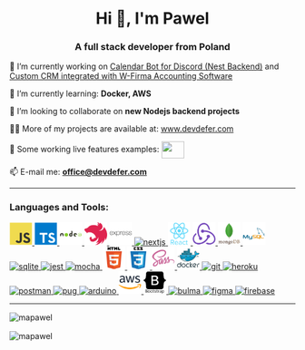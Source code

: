 <h1 align="center">Hi 👋, I'm Pawel</h1>
<h3 align="center">A full stack developer from Poland</h3>

🔭 I’m currently working on [Calendar Bot for Discord (Nest Backend)](https://github.com/mapawel/discord-calendar-bot) and [Custom CRM integrated with W-Firma Accounting Software](https://github.com/mapawel/w-firma-integration)

🌱 I’m currently learning: **Docker, AWS**

👯 I’m looking to collaborate on **new Nodejs backend projects**

👨‍💻 More of my projects are available at: www.devdefer.com

:movie_camera: Some working live features examples: <a href="https://www.youtube.com/@devdeferdevelopment-connec9393" target="blank"><img align="center" src="https://cdn.jsdelivr.net/npm/simple-icons@3.0.1/icons/youtube.svg" alt="" height="30" width="40" /></a>

📫 E-mail me: **office@devdefer.com**

---

<h3 align="left">Languages and Tools:</h3>
  <p align="left"> <a href="https://developer.mozilla.org/en-US/docs/Web/JavaScript" target="_blank" rel="noreferrer" > <img  src="https://raw.githubusercontent.com/devicons/devicon/master/icons/javascript/javascript-original.svg"  alt="javascript"  width="40"  height="40" /> </a> <a href="https://www.typescriptlang.org/" target="_blank" rel="noreferrer"> <img  src="https://raw.githubusercontent.com/devicons/devicon/master/icons/typescript/typescript-original.svg"  alt="typescript"  width="40"  height="40" /> </a> <a href="https://nodejs.org" target="_blank" rel="noreferrer"> <img  src="https://raw.githubusercontent.com/devicons/devicon/master/icons/nodejs/nodejs-original-wordmark.svg"  alt="nodejs"  width="40"  height="40" /> </a> <a href="https://nestjs.com/" target="_blank" rel="noreferrer"> <img  src="https://raw.githubusercontent.com/devicons/devicon/master/icons/nestjs/nestjs-plain.svg"  alt="nestjs"  width="40"  height="40" /> </a> <a href="https://expressjs.com" target="_blank" rel="noreferrer"> <img  src="https://raw.githubusercontent.com/devicons/devicon/master/icons/express/express-original-wordmark.svg"  alt="express"  width="40"  height="40" /> </a> <a href="https://nextjs.org/" target="_blank" rel="noreferrer"> <img  src="https://cdn.worldvectorlogo.com/logos/nextjs-2.svg"  alt="nextjs"  width="40"  height="40" /> </a> <a href="https://reactjs.org/" target="_blank" rel="noreferrer"> <img  src="https://raw.githubusercontent.com/devicons/devicon/master/icons/react/react-original-wordmark.svg"  alt="react"  width="40"  height="40" /> </a> <a href="https://redux.js.org" target="_blank" rel="noreferrer"> <img  src="https://raw.githubusercontent.com/devicons/devicon/master/icons/redux/redux-original.svg"  alt="redux"  width="40"  height="40" /> </a> <a href="https://www.mongodb.com/" target="_blank" rel="noreferrer"> <img  src="https://raw.githubusercontent.com/devicons/devicon/master/icons/mongodb/mongodb-original-wordmark.svg"  alt="mongodb"  width="40"  height="40" /> </a> <a href="https://www.mysql.com/" target="_blank" rel="noreferrer"> <img  src="https://raw.githubusercontent.com/devicons/devicon/master/icons/mysql/mysql-original-wordmark.svg"  alt="mysql"  width="40"  height="40" /> </a> <a href="https://www.sqlite.org/" target="_blank" rel="noreferrer"> <img  src="https://www.vectorlogo.zone/logos/sqlite/sqlite-icon.svg"  alt="sqlite"  width="40"  height="40" /> </a> <a href="https://jestjs.io" target="_blank" rel="noreferrer"> <img  src="https://www.vectorlogo.zone/logos/jestjsio/jestjsio-icon.svg"  alt="jest"  width="40"  height="40" /> </a> <a href="https://mochajs.org" target="_blank" rel="noreferrer"> <img
  src="https://www.vectorlogo.zone/logos/mochajs/mochajs-icon.svg"  alt="mocha"  width="40"  height="40" /> </a> <a href="https://www.w3.org/html/" target="_blank" rel="noreferrer"> <img  src="https://raw.githubusercontent.com/devicons/devicon/master/icons/html5/html5-original-wordmark.svg"  alt="html5"  width="40"  height="40" /> </a> <a href="https://www.w3schools.com/css/" target="_blank" rel="noreferrer"> <img  src="https://raw.githubusercontent.com/devicons/devicon/master/icons/css3/css3-original-wordmark.svg"  alt="css3"  width="40"  height="40" /> </a> <a href="https://sass-lang.com" target="_blank" rel="noreferrer"> <img  src="https://raw.githubusercontent.com/devicons/devicon/master/icons/sass/sass-original.svg"  alt="sass"  width="40"  height="40" /> </a> <a href="https://www.docker.com/" target="_blank" rel="noreferrer"> <img  src="https://raw.githubusercontent.com/devicons/devicon/master/icons/docker/docker-original-wordmark.svg"  alt="docker"  width="40"  height="40" />
 </a> <a href="https://git-scm.com/" target="_blank" rel="noreferrer"> <img  src="https://www.vectorlogo.zone/logos/git-scm/git-scm-icon.svg"  alt="git"  width="40"  height="40" /> </a> <a href="https://heroku.com" target="_blank" rel="noreferrer"> <img  src="https://www.vectorlogo.zone/logos/heroku/heroku-icon.svg"  alt="heroku"  width="40"  height="40" /> </a> <a href="https://postman.com" target="_blank" rel="noreferrer"> <img  src="https://www.vectorlogo.zone/logos/getpostman/getpostman-icon.svg"  alt="postman"  width="40"  height="40" /> </a> <a href="https://pugjs.org" target="_blank" rel="noreferrer"> <img  src="https://cdn.worldvectorlogo.com/logos/pug.svg"  alt="pug"  width="40"  height="40" /> </a> <a href="https://www.arduino.cc/" target="_blank" rel="noreferrer"> <img  src="https://cdn.worldvectorlogo.com/logos/arduino-1.svg"  alt="arduino"  width="40"  height="40" /> </a> <a href="https://aws.amazon.com" target="_blank" rel="noreferrer"> <img  src="https://raw.githubusercontent.com/devicons/devicon/master/icons/amazonwebservices/amazonwebservices-original-wordmark.svg"  alt="aws"  width="40"  height="40" /> </a> <a href="https://getbootstrap.com" target="_blank" rel="noreferrer"> <img  src="https://raw.githubusercontent.com/devicons/devicon/master/icons/bootstrap/bootstrap-plain-wordmark.svg"  alt="bootstrap"  width="40"  height="40" /> </a> <a href="https://bulma.io/" target="_blank" rel="noreferrer"> <img  src="https://raw.githubusercontent.com/gilbarbara/logos/804dc257b59e144eaca5bc6ffd16949752c6f789/logos/bulma.svg"  alt="bulma"  width="40"  height="40" /> </a> <a href="https://www.figma.com/" target="_blank" rel="noreferrer"> <img  src="https://www.vectorlogo.zone/logos/figma/figma-icon.svg"  alt="figma"  width="40"  height="40" /> </a> <a href="https://firebase.google.com/" target="_blank" rel="noreferrer"> <img  src="https://www.vectorlogo.zone/logos/firebase/firebase-icon.svg"  alt="firebase"  width="40"  height="40" /> </a>
 </p>

---

<p><img align="center" src="https://github-readme-stats.vercel.app/api/top-langs?username=mapawel&show_icons=true&theme=dark&locale=en&layout=compact" alt="mapawel" /></p>

<p><img align="center" src="https://github-readme-streak-stats.herokuapp.com/?user=mapawel&theme=dark" alt="mapawel" /></p>
